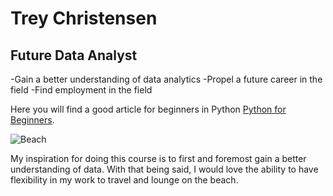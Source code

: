 # Trey Christensen
## Future Data Analyst

-Gain a better understanding of data analytics
-Propel a future career in the field
-Find employment in the field

Here you will find a good article for beginners in Python [Python for Beginners](https://www.coursera.org/articles/what-is-python-used-for-a-beginners-guide-to-using-python).

![Beach](https://user-images.githubusercontent.com/130712597/234150678-21f02828-0e56-4941-a908-b7c6e2439d89.jpg)

My inspiration for doing this course is to first and foremost gain a better understanding of data. With that being said, I would love the ability to have flexibility in my work to travel and lounge on the beach.
